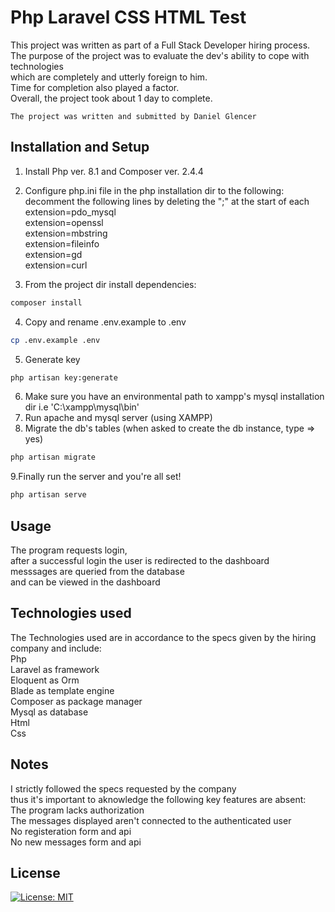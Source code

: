 # Php Laravel CSS HTML Test

This project was written as part of a Full Stack Developer hiring process.  
The purpose of the project was to evaluate the dev's ability to cope with technologies  
which are completely and utterly foreign to him.  
Time for completion also played a factor.  
Overall, the project took about 1 day to complete.  
  
`The project was written and submitted by Daniel Glencer ` 

## Installation and Setup

1. Install Php ver. 8.1 and Composer ver. 2.4.4
  
2. Configure php.ini file in the php installation dir to the following:  
decomment the following lines by deleting the ";" at the start of each  
extension=pdo_mysql  
extension=openssl  
extension=mbstring  
extension=fileinfo  
extension=gd  
extension=curl  
  
3. From the project dir install dependencies:    
```bash
composer install
```
4. Copy and rename .env.example to .env
```bash
cp .env.example .env 
```
5. Generate key
```bash
php artisan key:generate
```
6. Make sure you have an environmental path to xampp's mysql installation dir
i.e 'C:\xampp\mysql\bin'  
7. Run apache and mysql server (using XAMPP)  
8. Migrate the db's tables (when asked to create the db instance, type => yes)
```bash
php artisan migrate
```
9.Finally run the server and you're all set!
```bash
php artisan serve
```

## Usage
The program requests login,  
after a successful login the user is redirected to the dashboard  
messsages are queried from the database  
and can be viewed in the dashboard  

## Technologies used
The Technologies used are in accordance to the specs given by the hiring company and include:  
Php  
Laravel as framework  
Eloquent as Orm  
Blade as template engine  
Composer as package manager  
Mysql as database  
Html  
Css    

## Notes
I strictly followed the specs requested by the company  
thus it's important to aknowledge the following key features are absent:  
The program lacks authorization  
The messages displayed aren't connected to the authenticated user  
No registeration form and api  
No new messages form and api  

## License
[![License: MIT](https://img.shields.io/badge/License-MIT-yellow.svg)](/LICENSE.txt)